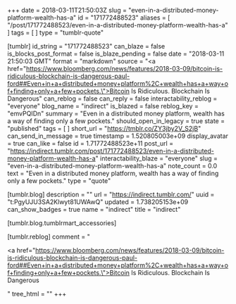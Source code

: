 +++
date = 2018-03-11T21:50:03Z
slug = "even-in-a-distributed-money-platform-wealth-has-a"
id = "171772488523"
aliases = [ "/post/171772488523/even-in-a-distributed-money-platform-wealth-has-a" ]
tags = [ ]
type = "tumblr-quote"

[tumblr]
id_string = "171772488523"
can_blaze = false
is_blocks_post_format = false
is_blaze_pending = false
date = "2018-03-11 21:50:03 GMT"
format = "markdown"
source = "<a href=\"https://www.bloomberg.com/news/features/2018-03-09/bitcoin-is-ridiculous-blockchain-is-dangerous-paul-ford##Even+in+a+distributed+money+platform%2C+wealth+has+a+way+of+finding+only+a+few+pockets.\">Bitcoin Is Ridiculous. Blockchain Is Dangerous</a>"
can_reblog = false
can_reply = false
interactability_reblog = "everyone"
blog_name = "indirect"
is_blazed = false
reblog_key = "emvPQIDn"
summary = "Even in a distributed money platform, wealth has a way of finding only a few pockets."
should_open_in_legacy = true
state = "published"
tags = [ ]
short_url = "https://tmblr.co/ZY3jby2V_S2jB"
can_send_in_message = true
timestamp = 1.520805003e+09
display_avatar = true
can_like = false
id = 1.71772488523e+11
post_url = "https://indirect.tumblr.com/post/171772488523/even-in-a-distributed-money-platform-wealth-has-a"
interactability_blaze = "everyone"
slug = "even-in-a-distributed-money-platform-wealth-has-a"
note_count = 0.0
text = "Even in a distributed money platform, wealth has a way of finding only a few pockets."
type = "quote"

[tumblr.blog]
description = ""
url = "https://indirect.tumblr.com/"
uuid = "t:PgyUJU3SA2Klwyt81UWAwQ"
updated = 1.738205153e+09
can_show_badges = true
name = "indirect"
title = "indirect"

[tumblr.blog.tumblrmart_accessories]

[tumblr.reblog]
comment = "<p><a href=\"https://www.bloomberg.com/news/features/2018-03-09/bitcoin-is-ridiculous-blockchain-is-dangerous-paul-ford##Even+in+a+distributed+money+platform%2C+wealth+has+a+way+of+finding+only+a+few+pockets.\">Bitcoin Is Ridiculous. Blockchain Is Dangerous</a></p>"
tree_html = ""
+++
